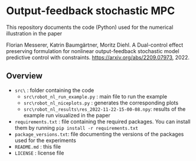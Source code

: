 # Output-feedback stochastic MPC

This repository documents the code (Python) used for the numerical illustration in the paper

Florian Messerer, Katrin Baumgärtner, Moritz Diehl. A Dual-control effect preserving formulation for nonlinear output-feedback stochastic model predictive control with constraints. https://arxiv.org/abs/2209.07973, 2022.

## Overview

* `src\` : folder containing the code 
    * `src\robot_nl_run_example.py` : main file to run the example
    * `src\robot_nl_niceplots.py`   : generates the corresponding plots
    * `src\robot_nl_results\res_2022-11-22-15-00-08.npy`: results of the example run visualized in the paper
* `requirements.txt` : file containing the required packages. You can install them by running `pip install -r requirements.txt`
* `package_versions.txt`: file documenting the versions of the packages used for the experiments
* `README.md` : this file
* `LICENSE` : license file
